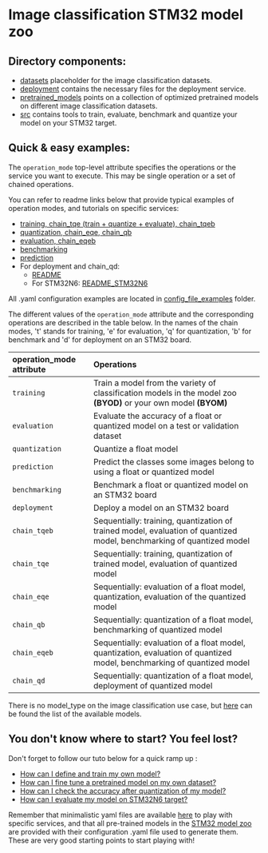 # Image classification STM32 model zoo


## Directory components:
* [datasets](datasets/README.md) placeholder for the image classification datasets.
* [deployment](deployment/README.md) contains the necessary files for the deployment service.
* [pretrained_models](pretrained_models/README.md) points on a collection of optimized pretrained models on different image classification datasets.
* [src](src/README.md) contains tools to train, evaluate, benchmark and quantize your model on your STM32 target.

## Quick & easy examples:
The `operation_mode` top-level attribute specifies the operations or the service you want to execute. This may be single operation or a set of chained operations.

You can refer to readme links below that provide typical examples of operation modes, and tutorials on specific services:

- [training, chain_tqe (train + quantize + evaluate), chain_tqeb](./src/training/README.md)
- [quantization, chain_eqe, chain_qb](./src/quantization/README.md)
- [evaluation, chain_eqeb](./src/evaluation/README.md)
- [benchmarking](./src/benchmarking/README.md)
- [prediction](./src/prediction/README.md)
- For deployment and chain_qd:
  - [README](./deployment/README.md)
  - For STM32N6: [README_STM32N6](./deployment/README_STM32N6.md)

All .yaml configuration examples are located in [config_file_examples](./src/config_file_examples/) folder.

The different values of the `operation_mode` attribute and the corresponding operations are described in the table below. In the names of the chain modes, 't' stands for training, 'e' for evaluation, 'q' for quantization, 'b' for benchmark and 'd' for deployment on an STM32 board.

| operation_mode attribute | Operations |
|:-------------------------|:-----------|
| `training`               | Train a model from the variety of classification models in the model zoo **(BYOD)** or your own model **(BYOM)** |
| `evaluation`             | Evaluate the accuracy of a float or quantized model on a test or validation dataset|
| `quantization`           | Quantize a float model |
| `prediction`             | Predict the classes some images belong to using a float or quantized model |
| `benchmarking`           | Benchmark a float or quantized model on an STM32 board |
| `deployment`             | Deploy a model on an STM32 board |
| `chain_tqeb`             | Sequentially: training, quantization of trained model, evaluation of quantized model, benchmarking of quantized model |
| `chain_tqe`              | Sequentially: training, quantization of trained model, evaluation of quantized model |
| `chain_eqe`              | Sequentially: evaluation of a float model,  quantization, evaluation of the quantized model |
| `chain_qb`               | Sequentially: quantization of a float model, benchmarking of quantized model |
| `chain_eqeb`             | Sequentially: evaluation of a float model,  quantization, evaluation of quantized model, benchmarking of quantized model |
| `chain_qd`               | Sequentially: quantization of a float model, deployment of quantized model |

There is no model_type on the image classification use case, but [here](https://github.com/STMicroelectronics/stm32ai-modelzoo/blob/master/image_classification/README.md) can be found the list of the available models.

## You don't know where to start? You feel lost?
Don't forget to follow our tuto below for a quick ramp up : 
* [How can I define and train my own model?](../image_classification/deployment/doc/tuto/how_to_define_and_train_my_own_model.md)
* [How can I fine tune a pretrained model on my own dataset?](../image_classification/deployment/doc/tuto/how_to_finetune_a_model_zoo_model_on_my_own_dataset.md)
* [How can I check the accuracy after quantization of my model?](../image_classification/deployment/doc/tuto/how_to_compare_the_accuracy_after_quantization_of_my_model.md)
* [How can I evaluate my model on STM32N6 target?](../image_classification/deployment/doc/tuto/how_to_evaluate_my_model_on_stm32n6_target.md)

Remember that minimalistic yaml files are available [here](./src/config_file_examples/) to play with specific services, and that all pre-trained models in the [STM32 model zoo](https://github.com/STMicroelectronics/stm32ai-modelzoo/) are provided with their configuration .yaml file used to generate them. These are very good starting points to start playing with!
